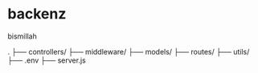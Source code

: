 # backenz
bismillah

.
├── controllers/
├── middleware/
├── models/
├── routes/
├── utils/
├── .env
├── server.js
